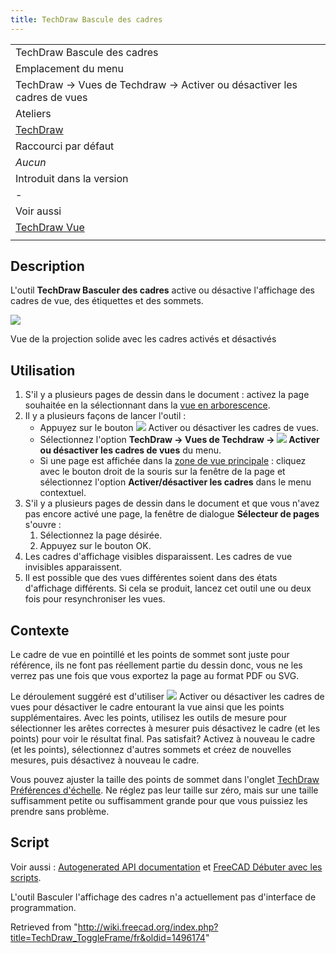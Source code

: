 ```yaml
---
title: TechDraw Bascule des cadres
---
```

|  |
| --- |
| TechDraw Bascule des cadres |
| Emplacement du menu |
| TechDraw → Vues de Techdraw → Activer ou désactiver les cadres de vues |
| Ateliers |
| [TechDraw](/TechDraw_Workbench/fr "TechDraw Workbench/fr") |
| Raccourci par défaut |
| *Aucun* |
| Introduit dans la version |
| - |
| Voir aussi |
| [TechDraw Vue](/TechDraw_View/fr "TechDraw View/fr") |
|  |

## Description

L'outil **TechDraw Basculer des cadres** active ou désactive l'affichage des cadres de vue, des étiquettes et des sommets.

![](/images/TechDraw_ToggleFrame.png)

Vue de la projection solide avec les cadres activés et désactivés

## Utilisation

1. S'il y a plusieurs pages de dessin dans le document : activez la page souhaitée en la sélectionnant dans la [vue en arborescence](/Tree_view/fr "Tree view/fr").
2. Il y a plusieurs façons de lancer l'outil :
   * Appuyez sur le bouton ![](/images/TechDraw_ToggleFrame.svg) Activer ou désactiver les cadres de vues.
   * Sélectionnez l'option **TechDraw → Vues de Techdraw → ![](/images/TechDraw_ToggleFrame.svg) Activer ou désactiver les cadres de vues** du menu.
   * Si une page est affichée dans la [zone de vue principale](/Main_view_area/fr "Main view area/fr") : cliquez avec le bouton droit de la souris sur la fenêtre de la page et sélectionnez l'option **Activer/désactiver les cadres** dans le menu contextuel.
3. S'il y a plusieurs pages de dessin dans le document et que vous n'avez pas encore activé une page, la fenêtre de dialogue **Sélecteur de pages** s'ouvre :
   1. Sélectionnez la page désirée.
   2. Appuyez sur le bouton OK.
4. Les cadres d'affichage visibles disparaissent. Les cadres de vue invisibles apparaissent.
5. Il est possible que des vues différentes soient dans des états d'affichage différents. Si cela se produit, lancez cet outil une ou deux fois pour resynchroniser les vues.

## Contexte

Le cadre de vue en pointillé et les points de sommet sont juste pour référence, ils ne font pas réellement partie du dessin donc, vous ne les verrez pas une fois que vous exportez la page au format PDF ou SVG.

Le déroulement suggéré est d'utiliser ![](/images/TechDraw_ToggleFrame.svg) Activer ou désactiver les cadres de vues pour désactiver le cadre entourant la vue ainsi que les points supplémentaires. Avec les points, utilisez les outils de mesure pour sélectionner les arêtes correctes à mesurer puis désactivez le cadre (et les points) pour voir le résultat final. Pas satisfait? Activez à nouveau le cadre (et les points), sélectionnez d'autres sommets et créez de nouvelles mesures, puis désactivez à nouveau le cadre.

Vous pouvez ajuster la taille des points de sommet dans l'onglet [TechDraw Préférences d'échelle](/TechDraw_Preferences/fr#.C3.89chelle "TechDraw Preferences/fr"). Ne réglez pas leur taille sur zéro, mais sur une taille suffisamment petite ou suffisamment grande pour que vous puissiez les prendre sans problème.

## Script

Voir aussi : [Autogenerated API documentation](https://freecad.github.io/SourceDoc/) et [FreeCAD Débuter avec les scripts](/FreeCAD_Scripting_Basics/fr "FreeCAD Scripting Basics/fr").

L'outil Basculer l'affichage des cadres n'a actuellement pas d'interface de programmation.

Retrieved from "<http://wiki.freecad.org/index.php?title=TechDraw_ToggleFrame/fr&oldid=1496174>"